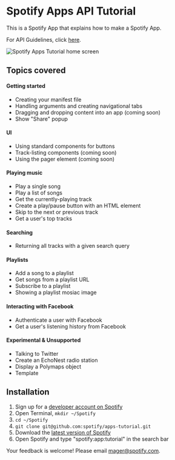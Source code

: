 # Spotify Apps API Tutorial

This is a Spotify App that explains how to make a Spotify App. 

For API Guidelines, click [here](http://developer.spotify.com/download/spotify-apps-api/guidelines/).

![Spotify Apps Tutorial home screen](https://github.com/spotify/apps-tutorial/raw/master/img/screenshot.png)

## Topics covered

#### Getting started

 * Creating your manifest file
 * Handling arguments and creating navigational tabs
 * Dragging and dropping content into an app (coming soon)
 * Show "Share" popup

#### UI

 * Using standard components for buttons
 * Track-listing components (coming soon)
 * Using the pager element (coming soon)

#### Playing music

 * Play a single song
 * Play a list of songs
 * Get the currently-playing track
 * Create a play/pause button with an HTML element
 * Skip to the next or previous track
 * Get a user's top tracks

#### Searching

 * Returning all tracks with a given search query

#### Playlists

 * Add a song to a playlist
 * Get songs from a playlist URL
 * Subscribe to a playlist
 * Showing a playlist mosiac image

#### Interacting with Facebook

 * Authenticate a user with Facebook
 * Get a user's listening history from Facebook

#### Experimental & Unsupported

 * Talking to Twitter
 * Create an EchoNest radio station
 * Display a Polymaps object
 * Template

## Installation

 1. Sign up for a [developer account on Spotify](http://developer.spotify.com/en/spotify-apps-api/developer-signup/) 
 2. Open Terminal, `mkdir ~/Spotify`
 3. `cd ~/Spotify`
 4. `git clone git@github.com:spotify/apps-tutorial.git`
 6. Download the [latest version of Spotify](http://spotify.com/download)
 7. Open Spotify and type "spotify:app:tutorial" in the search bar

Your feedback is welcome! Please email mager@spotify.com.
